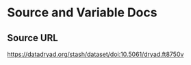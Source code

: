 # Source and Variable Docs

## Source URL

https://datadryad.org/stash/dataset/doi:10.5061/dryad.ft8750v
